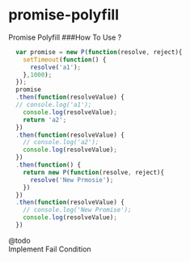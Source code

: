 # promise-polyfill
Promise Polyfill
###How To Use ?
```javascript
  var promise = new P(function(resolve, reject){
    setTimeout(function() {
      resolve('a1');
    },1000);
  });
  promise
  .then(function(resolveValue) {
  // console.log('a1');
    console.log(resolveValue);
    return 'a2';
  })
  .then(function(resolveValue) {
    // console.log('a2');
    console.log(resolveValue);
  })
  .then(function() {
    return new P(function(resolve, reject){
      resolve('New Prmosie');
    })
  })
  .then(function(resolveValue) {
    // console.log('New Promise');
    console.log(resolveValue);
  })
```
@todo <br>
Implement Fail Condition
